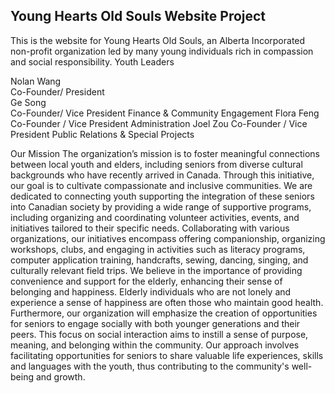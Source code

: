 ## Young Hearts Old Souls Website Project
This is the website for Young Hearts Old Souls, an Alberta Incorporated non-profit organization led by many young individuals rich in compassion and social responsibility.
Youth Leaders

Nolan Wang						
Co-Founder/ President				
Ge Song 					
Co-Founder/ Vice President Finance & Community Engagement
Flora Feng 
Co-Founder / Vice President Administration
Joel Zou
Co-Founder / Vice President Public Relations & Special Projects

Our Mission
The organization’s mission is to foster meaningful connections between local youth and elders, including seniors from diverse cultural backgrounds who have recently arrived in Canada. Through this initiative, our goal is to cultivate compassionate and inclusive communities. We are dedicated to connecting youth supporting the integration of these seniors into Canadian society by providing a wide range of supportive programs, including organizing and coordinating volunteer activities, events, and initiatives tailored to their specific needs. Collaborating with various organizations, our initiatives encompass offering companionship, organizing workshops, clubs, and engaging in activities such as literacy programs, computer application training, handcrafts, sewing, dancing, singing, and culturally relevant field trips. We believe in the importance of providing convenience and support for the elderly, enhancing their sense of belonging and happiness. Elderly individuals who are not lonely and experience a sense of happiness are often those who maintain good health.
Furthermore, our organization will emphasize the creation of opportunities for seniors to engage socially with both younger generations and their peers. This focus on social interaction aims to instill a sense of purpose, meaning, and belonging within the community. Our approach involves facilitating opportunities for seniors to share valuable life experiences, skills and languages with the youth, thus contributing to the community's well-being and growth.
